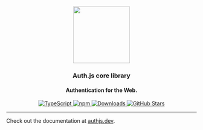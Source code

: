 <p align="center">
   <br/>
   <a href="https://authjs.dev" target="_blank"><img width="150px" src="https://authjs.dev/img/logo-sm.png" /></a>
   <h3 align="center">Auth.js core library</a></h3>
   <h4 align="center">Authentication for the Web.</h4>
   <p align="center" style="align: center;">
      <a href="https://npm.im/next-auth">
        <img src="https://img.shields.io/badge/TypeScript-blue?style=flat-square" alt="TypeScript" />
      </a>
      <a href="https://npm.im/@oneum-io/core">
        <img alt="npm" src="https://img.shields.io/npm/v/@oneum-io/core?color=green&label=@oneum-io/core&style=flat-square">
      </a>
      <a href="https://www.npmtrends.com/@oneum-io/core">
        <img src="https://img.shields.io/npm/dm/@oneum-io/core?label=%20downloads&style=flat-square" alt="Downloads" />
      </a>
      <a href="https://github.com/nextauthjs/next-auth/stargazers">
        <img src="https://img.shields.io/github/stars/nextauthjs/next-auth?style=flat-square" alt="GitHub Stars" />
      </a>
   </p>
</p>

---

Check out the documentation at [authjs.dev](https://authjs.dev/reference/core).
